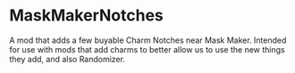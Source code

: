 # MaskMakerNotches

A mod that adds a few buyable Charm Notches near Mask Maker. Intended for use with mods that add charms to better allow us to use the new things they add, and also Randomizer.
